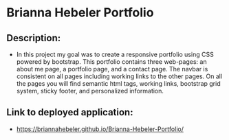 # Brianna Hebeler Portfolio

## Description: ##

* In this project my goal was to create a responsive portfolio using CSS powered by bootstrap. This portfolio contains three web-pages: an about me page, a portfolio page, and a contact page. The navbar is consistent on all pages including working links to the other pages. On all the pages you will find semantic html tags, working links, bootstrap grid system, sticky footer, and personalized information.


## Link to deployed application: ##
* https://briannahebeler.github.io/Brianna-Hebeler-Portfolio/
